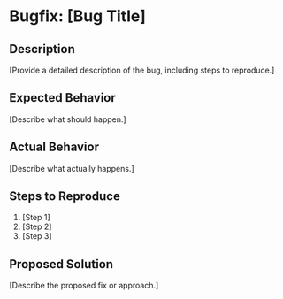 # Bugfix: [Bug Title]

## Description

[Provide a detailed description of the bug, including steps to reproduce.]

## Expected Behavior

[Describe what should happen.]

## Actual Behavior

[Describe what actually happens.]

## Steps to Reproduce

1. [Step 1]
2. [Step 2]
3. [Step 3]

## Proposed Solution

[Describe the proposed fix or approach.]
